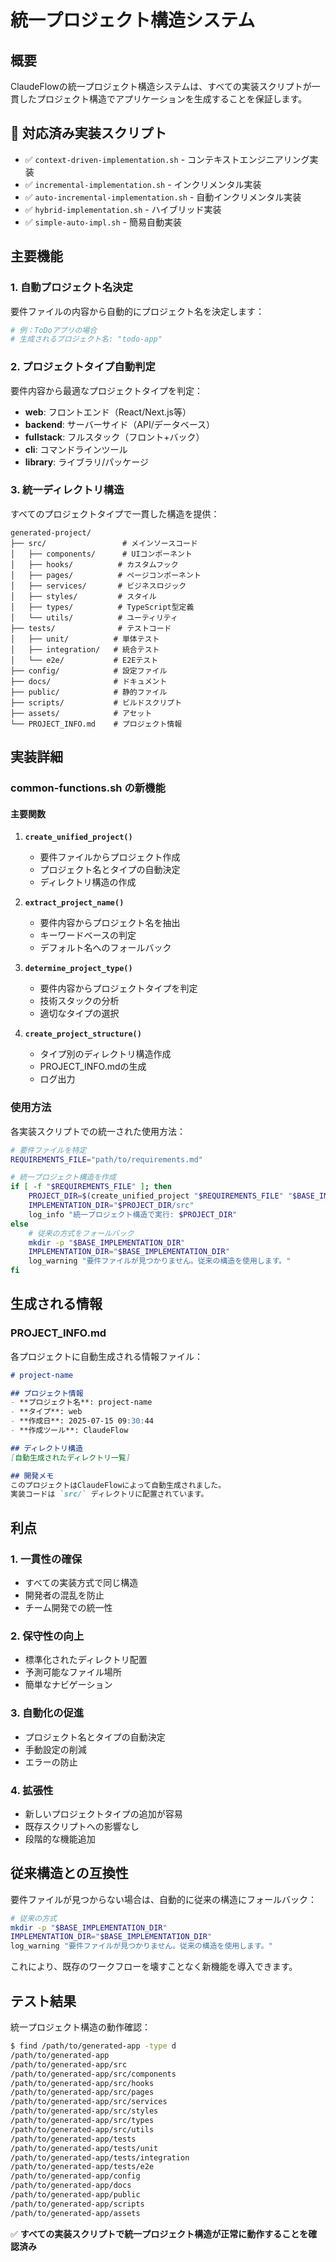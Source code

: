 # 統一プロジェクト構造システム

## 概要

ClaudeFlowの統一プロジェクト構造システムは、すべての実装スクリプトが一貫したプロジェクト構造でアプリケーションを生成することを保証します。

## 🔧 対応済み実装スクリプト

- ✅ `context-driven-implementation.sh` - コンテキストエンジニアリング実装
- ✅ `incremental-implementation.sh` - インクリメンタル実装  
- ✅ `auto-incremental-implementation.sh` - 自動インクリメンタル実装
- ✅ `hybrid-implementation.sh` - ハイブリッド実装
- ✅ `simple-auto-impl.sh` - 簡易自動実装

## 主要機能

### 1. 自動プロジェクト名決定

要件ファイルの内容から自動的にプロジェクト名を決定します：

```bash
# 例：ToDoアプリの場合
# 生成されるプロジェクト名: "todo-app"
```

### 2. プロジェクトタイプ自動判定

要件内容から最適なプロジェクトタイプを判定：

- **web**: フロントエンド（React/Next.js等）
- **backend**: サーバーサイド（API/データベース）
- **fullstack**: フルスタック（フロント+バック）
- **cli**: コマンドラインツール
- **library**: ライブラリ/パッケージ

### 3. 統一ディレクトリ構造

すべてのプロジェクトタイプで一貫した構造を提供：

```
generated-project/
├── src/                 # メインソースコード
│   ├── components/      # UIコンポーネント
│   ├── hooks/          # カスタムフック
│   ├── pages/          # ページコンポーネント
│   ├── services/       # ビジネスロジック
│   ├── styles/         # スタイル
│   ├── types/          # TypeScript型定義
│   └── utils/          # ユーティリティ
├── tests/              # テストコード
│   ├── unit/          # 単体テスト
│   ├── integration/   # 統合テスト
│   └── e2e/           # E2Eテスト
├── config/            # 設定ファイル
├── docs/              # ドキュメント
├── public/            # 静的ファイル
├── scripts/           # ビルドスクリプト
├── assets/            # アセット
└── PROJECT_INFO.md    # プロジェクト情報
```

## 実装詳細

### common-functions.sh の新機能

#### 主要関数

1. **`create_unified_project()`**
   - 要件ファイルからプロジェクト作成
   - プロジェクト名とタイプの自動決定
   - ディレクトリ構造の作成

2. **`extract_project_name()`**
   - 要件内容からプロジェクト名を抽出
   - キーワードベースの判定
   - デフォルト名へのフォールバック

3. **`determine_project_type()`**
   - 要件内容からプロジェクトタイプを判定
   - 技術スタックの分析
   - 適切なタイプの選択

4. **`create_project_structure()`**
   - タイプ別のディレクトリ構造作成
   - PROJECT_INFO.mdの生成
   - ログ出力

### 使用方法

各実装スクリプトでの統一された使用方法：

```bash
# 要件ファイルを特定
REQUIREMENTS_FILE="path/to/requirements.md"

# 統一プロジェクト構造を作成
if [ -f "$REQUIREMENTS_FILE" ]; then
    PROJECT_DIR=$(create_unified_project "$REQUIREMENTS_FILE" "$BASE_IMPLEMENTATION_DIR")
    IMPLEMENTATION_DIR="$PROJECT_DIR/src"
    log_info "統一プロジェクト構造で実行: $PROJECT_DIR"
else
    # 従来の方式をフォールバック
    mkdir -p "$BASE_IMPLEMENTATION_DIR"
    IMPLEMENTATION_DIR="$BASE_IMPLEMENTATION_DIR"
    log_warning "要件ファイルが見つかりません。従来の構造を使用します。"
fi
```

## 生成される情報

### PROJECT_INFO.md

各プロジェクトに自動生成される情報ファイル：

```markdown
# project-name

## プロジェクト情報
- **プロジェクト名**: project-name
- **タイプ**: web
- **作成日**: 2025-07-15 09:30:44
- **作成ツール**: ClaudeFlow

## ディレクトリ構造
[自動生成されたディレクトリ一覧]

## 開発メモ
このプロジェクトはClaudeFlowによって自動生成されました。
実装コードは `src/` ディレクトリに配置されています。
```

## 利点

### 1. 一貫性の確保
- すべての実装方式で同じ構造
- 開発者の混乱を防止
- チーム開発での統一性

### 2. 保守性の向上
- 標準化されたディレクトリ配置
- 予測可能なファイル場所
- 簡単なナビゲーション

### 3. 自動化の促進
- プロジェクト名とタイプの自動決定
- 手動設定の削減
- エラーの防止

### 4. 拡張性
- 新しいプロジェクトタイプの追加が容易
- 既存スクリプトへの影響なし
- 段階的な機能追加

## 従来構造との互換性

要件ファイルが見つからない場合は、自動的に従来の構造にフォールバック：

```bash
# 従来の方式
mkdir -p "$BASE_IMPLEMENTATION_DIR"
IMPLEMENTATION_DIR="$BASE_IMPLEMENTATION_DIR"
log_warning "要件ファイルが見つかりません。従来の構造を使用します。"
```

これにより、既存のワークフローを壊すことなく新機能を導入できます。

## テスト結果

統一プロジェクト構造の動作確認：

```bash
$ find /path/to/generated-app -type d
/path/to/generated-app
/path/to/generated-app/src
/path/to/generated-app/src/components
/path/to/generated-app/src/hooks
/path/to/generated-app/src/pages
/path/to/generated-app/src/services
/path/to/generated-app/src/styles
/path/to/generated-app/src/types
/path/to/generated-app/src/utils
/path/to/generated-app/tests
/path/to/generated-app/tests/unit
/path/to/generated-app/tests/integration
/path/to/generated-app/tests/e2e
/path/to/generated-app/config
/path/to/generated-app/docs
/path/to/generated-app/public
/path/to/generated-app/scripts
/path/to/generated-app/assets
```

✅ **すべての実装スクリプトで統一プロジェクト構造が正常に動作することを確認済み**